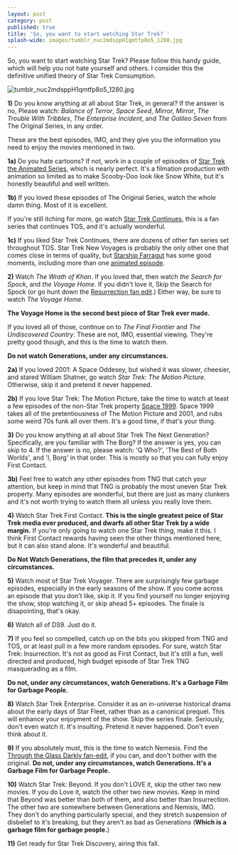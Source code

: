 ```yaml
---
layout: post
category: post
published: true
title: 'So, you want to start watching Star Trek? '
splash-wide: images/tumblr_nuc2mdsppH1qmtfp8o5_1280.jpg
---
```

So, you want to start watching Star Trek? Please follow this handy guide, which will help you not hate yourself and others. I consider this the definitive unified theory of Star Trek Consumption. 

![tumblr_nuc2mdsppH1qmtfp8o5_1280.jpg]({{site.baseurl}}/images/tumblr_nuc2mdsppH1qmtfp8o5_1280.jpg)

**1)** Do you know anything at all about Star Trek, in general? If the answer is no, Please watch: *Balance of Terror*, *Space Seed*, *Mirror, Mirror*, *The Trouble With Tribbles*, *The Enterprise Incident*, and *The Galileo Seven* from The Original Series, in any order. 

These are the best episodes, IMO, and they give you the information you need to enjoy the movies mentioned in two. 


**1a)** Do you hate cartoons? If not, work in a couple of episodes of [Star Trek the Animated Series](https://www.youtube.com/watch?v=VVpRv6rC8RY), which is nearly perfect. It's a filmation production with animation so limited as to make Scooby-Doo look like Snow White, but it's honestly beautiful and well written. 


**1b)** If you loved these episodes of The Original Series, watch the whole damn thing. Most of it is excellent. 

If you're still itching for more, go watch [Star Trek Continues](https://www.youtube.com/user/StarTrekContinues), this is a fan series that continues TOS, and it's actually wonderful.


**1c)** If you liked Star Trek Continues, there are dozens of other fan series set throughout TOS. Star Trek New Voyages is probably the only other one that comes close in terms of quality, but [Starship Farragut](https://www.youtube.com/watch?v=-ZpVMDJrT20) has some good moments, including more than one [animated episode](http://ajroach42.github.io/starship-farragut-the-animated-episodes/).


**2)** Watch *The Wrath of Khan*. If you loved that, then watch *the Search for Spock*, and *the Voyage Home*. If you didn't love it, Skip the Search for Spock (or go hunt down the [Resurrection fan edit](https://ifdb.fanedit.org/star-trek-resurrection/).) Either way, be sure to watch *The Voyage Home*. 

**The Voyage Home is the second best piece of Star Trek ever made.**

If you loved all of those, continue on to *The Final Frontier* and *The Undiscovered Country*. These are not, IMO, essential viewing. They're pretty good though, and this is the time to watch them. 

**Do not watch Generations, under any circumstances.** 


**2a)** If you loved 2001: A Space Oddesey, but wished it was slower, cheesier, and stared William Shatner, go watch *Star Trek: The Motion Picture*. Otherwise, skip it and pretend it never happened. 


**2b)** If you love Star Trek: The Motion Picture, take the time to watch at least a few episodes of the non-Star Trek property [Space 1999](https://www.youtube.com/watch?v=redO-zdQjbs). Space 1999 takes all of the pretentiousness of The Motion Picture and 2001, and rubs some weird 70s funk all over them. It's a good time, if that's your thing. 


**3)** Do you know anything at all about Star Trek The Next Generation? Specifically, are you familiar with The Borg? If the answer is yes, you can skip to 4. If the answer is no, please watch: 'Q Who?', 'The Best of Both Worlds', and 'I, Borg' in that order. This is mostly so that you can fully enjoy First Contact. 


**3b)** Feel free to watch any other episodes from TNG that catch your attention, but keep in mind that TNG is probably the most uneven Star Trek property. Many episodes are wonderful, but there are just as many clunkers and it's not worth trying to watch them all unless you really love them.


**4)** Watch Star Trek First Contact. **This is the single greatest peice of Star Trek media ever produced, and dwarfs all other Star Trek by a wide margin.** If you're only going to watch one Star Trek thing, make it this. I think First Contact rewards having seen the other things mentioned here, but it can also stand alone. It's wonderful and beautiful. 

**Do Not Watch Generations, the film that precedes it, under any circumstances.** 


**5)** Watch most of Star Trek Voyager. There are surprisingly few garbage episodes, especially in the early seasons of the show. If you come across an episode that you don't like, skip it. If you find yourself no longer enjoying the show, stop watching it, or skip ahead 5+ episodes. The finale is disapointing, that's okay. 


**6)** Watch all of DS9. Just do it. 


**7)** If you feel so compelled, catch up on the bits you skipped from TNG and TOS, or at least pull in a few more random episodes. For sure, watch Star Trek: Insurrection. It's not as good as First Contact, but it's still a fun, well directed and produced, high budget episode of Star Trek TNG masquerading as a film.  

**Do not, under any circumstances, watch Generations. It's a Garbage Film for Garbage People.**


**8)** Watch Star Trek Enterprise. Consider it as an in-universe historical drama about the early days of Star Fleet, rather than as a canonical prequel. This will enhance your enjoyment of the show. Skip the series finale. Seriously, don't even watch it. It's insulting. Pretend it never happened. Don't even think about it. 


**9)** If you absolutely must, this is the time to watch Nemesis. Find the [Through the Glass Darkly fan-edit](https://ifdb.fanedit.org/star-trek-through-a-glass-darkly/), if you can, and don't bother with the original. **Do not, under any circumstances, watch Generations. It's a Garbage Film for Garbage People.**


**10)** Watch Star Trek: Beyond. If you don't LOVE it, skip the other two new movies. If you do Love it, watch the other two new movies. Keep in mind that Beyond was better than both of them, and also better than Insurrection. The other two are somewhere between Generations and Nemisis, IMO. They don't do anything particularly special, and they stretch suspension of disbelief to it's breaking, but they aren't as bad as Generations (**Which is a garbage film for garbage people.**) 


**11)** Get ready for Star Trek Discovery, airing this fall.
